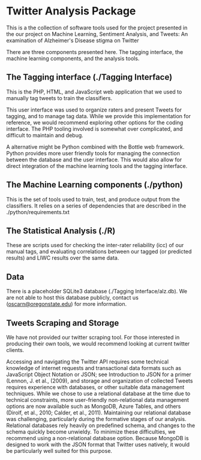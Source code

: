 # Twitter Analysis Package

This is a the collection of software tools used for the project presented in 
the our project on 
    Machine Learning, Sentiment Analysis, and Tweets: 
    An examination of Alzheimer's Disease stigma on Twitter

There are three components presented here. The tagging interface, the machine 
learning components, and the analysis tools.

## The Tagging interface (./Tagging Interface)

This is the PHP, HTML, and JavaScript web application 
that we used to manually tag tweets to train the classifiers.

This user interface was used to organize raters and present Tweets for 
tagging, and to manage tag data. While we provide this implementation for 
reference, we would recommend exploring other options for the coding 
interface. The PHP tooling involved is somewhat over complicated, and 
difficult to maintain and debug. 

A alternative might be Python combined with the Bottle web framework. Python 
provides more user friendly tools for managing the connection between the 
database and the user interface. This would also allow for direct 
integration of the machine learning tools and the tagging interface.

## The Machine Learning components (./python)

This is the set of tools used to train, test, and produce output from 
the classifiers. It relies on a series of dependencies that are described 
in the ./python/requirements.txt

## The Statistical Analysis (./R)

These are scripts used for checking the inter-rater reliability (icc) of our 
manual tags, and evaluating correlations between our tagged (or 
predicted results) and LIWC results over the same data.


## Data
There is a placeholder SQLite3 database (./Tagging Interface/alz.db). We are not able to
host this database publicly, contact us (oscarn@oregonstate.edu) for more 
information.

## Tweets Scraping and Storage
We have not provided our twitter scraping tool. For those interested in 
producing their own tools, we would recommend looking at current twitter 
clients.

Accessing and navigating the Twitter API requires some technical knowledge of 
internet requests and transactional data formats such as 
JavaScript Object Notation or JSON; see Introduction to JSON for a primer 
(Lennon, J. et al., (2009), and storage and organization of collected Tweets 
requires experience with databases, or other suitable data management techniques. 
While we chose to use a relational database at the time due to technical 
constraints, more user-friendly non-relational data management options are now 
available such as MongoDB, Azure Tables, and others (Dirolf, et al., 2010; 
Calder, et al., 2011). Maintaining our relational database was challenging, 
particularly during the formative stages of our analysis. 
Relational databases rely heavily on predefined schema, and changes to the 
schema quickly become unwieldy. To minimize these difficulties, we recommend 
using a non-relational database option. Because MongoDB is designed to work with 
the JSON format that Twitter uses natively, it would be particularly well suited 
for this purpose.  
